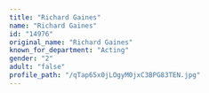 ```yaml
---
title: "Richard Gaines"
name: "Richard Gaines"
id: "14976"
original_name: "Richard Gaines"
known_for_department: "Acting"
gender: "2"
adult: "false"
profile_path: "/qTap65x0jLOgyM0jxC3BPG83TEN.jpg"
---
```

